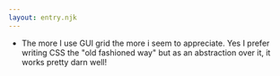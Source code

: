 ```yaml
---
layout: entry.njk
---
```


- The more I use GUI grid the more i seem to appreciate. Yes I prefer writing CSS the "old fashioned way" but as an abstraction over it, it works pretty darn well!
